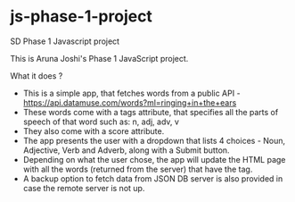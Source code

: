 # js-phase-1-project
SD Phase 1 Javascript project

This is Aruna Joshi's Phase 1 JavaScript project.

What it does ?
-   This is a simple app, that fetches words from a public API - https://api.datamuse.com/words?ml=ringing+in+the+ears
-   These words come with a tags attribute, that specifies all the parts of speech of that word such as: n, adj, adv, v
-   They also come with a score attribute.
-   The app presents the user with a dropdown that lists 4 choices - Noun, Adjective, Verb and Adverb, along with a Submit button.
-   Depending on what the user chose, the app will update the HTML page with all the words (returned from the server) that have the tag.
-   A backup option to fetch data from JSON DB server is also provided in case the remote server is not up.
